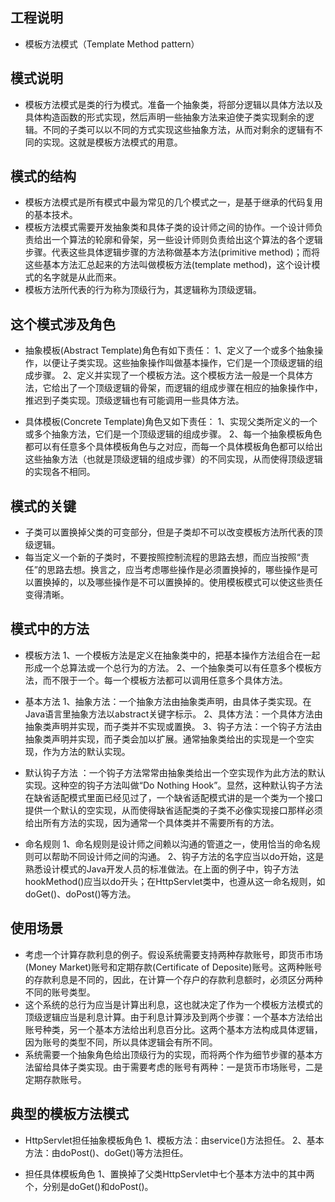 
## 工程说明

* 模板方法模式（Template Method pattern）

## 模式说明

* 模板方法模式是类的行为模式。准备一个抽象类，将部分逻辑以具体方法以及具体构造函数的形式实现，然后声明一些抽象方法来迫使子类实现剩余的逻辑。不同的子类可以以不同的方式实现这些抽象方法，从而对剩余的逻辑有不同的实现。这就是模板方法模式的用意。

## 模式的结构

* 模板方法模式是所有模式中最为常见的几个模式之一，是基于继承的代码复用的基本技术。
* 模板方法模式需要开发抽象类和具体子类的设计师之间的协作。一个设计师负责给出一个算法的轮廓和骨架，另一些设计师则负责给出这个算法的各个逻辑步骤。代表这些具体逻辑步骤的方法称做基本方法(primitive method)；而将这些基本方法汇总起来的方法叫做模板方法(template method)，这个设计模式的名字就是从此而来。
* 模板方法所代表的行为称为顶级行为，其逻辑称为顶级逻辑。

## 这个模式涉及角色

* 抽象模板(Abstract Template)角色有如下责任：
    1、定义了一个或多个抽象操作，以便让子类实现。这些抽象操作叫做基本操作，它们是一个顶级逻辑的组成步骤。
    2、定义并实现了一个模板方法。这个模板方法一般是一个具体方法，它给出了一个顶级逻辑的骨架，而逻辑的组成步骤在相应的抽象操作中，推迟到子类实现。顶级逻辑也有可能调用一些具体方法。
   
* 具体模板(Concrete Template)角色又如下责任：
    1、实现父类所定义的一个或多个抽象方法，它们是一个顶级逻辑的组成步骤。
    2、每一个抽象模板角色都可以有任意多个具体模板角色与之对应，而每一个具体模板角色都可以给出这些抽象方法（也就是顶级逻辑的组成步骤）的不同实现，从而使得顶级逻辑的实现各不相同。


## 模式的关键

* 子类可以置换掉父类的可变部分，但是子类却不可以改变模板方法所代表的顶级逻辑。
* 每当定义一个新的子类时，不要按照控制流程的思路去想，而应当按照“责任”的思路去想。换言之，应当考虑哪些操作是必须置换掉的，哪些操作是可以置换掉的，以及哪些操作是不可以置换掉的。使用模板模式可以使这些责任变得清晰。

## 模式中的方法

* 模板方法
    1、一个模板方法是定义在抽象类中的，把基本操作方法组合在一起形成一个总算法或一个总行为的方法。
    2、一个抽象类可以有任意多个模板方法，而不限于一个。每一个模板方法都可以调用任意多个具体方法。
    
* 基本方法
    1、抽象方法：一个抽象方法由抽象类声明，由具体子类实现。在Java语言里抽象方法以abstract关键字标示。
    2、具体方法：一个具体方法由抽象类声明并实现，而子类并不实现或置换。
    3、钩子方法：一个钩子方法由抽象类声明并实现，而子类会加以扩展。通常抽象类给出的实现是一个空实现，作为方法的默认实现。
    
* 默认钩子方法 ：一个钩子方法常常由抽象类给出一个空实现作为此方法的默认实现。这种空的钩子方法叫做“Do Nothing Hook”。显然，这种默认钩子方法在缺省适配模式里面已经见过了，一个缺省适配模式讲的是一个类为一个接口提供一个默认的空实现，从而使得缺省适配类的子类不必像实现接口那样必须给出所有方法的实现，因为通常一个具体类并不需要所有的方法。

* 命名规则
    1、命名规则是设计师之间赖以沟通的管道之一，使用恰当的命名规则可以帮助不同设计师之间的沟通。
    2、钩子方法的名字应当以do开始，这是熟悉设计模式的Java开发人员的标准做法。在上面的例子中，钩子方法hookMethod()应当以do开头；在HttpServlet类中，也遵从这一命名规则，如doGet()、doPost()等方法。

## 使用场景

* 考虑一个计算存款利息的例子。假设系统需要支持两种存款账号，即货币市场(Money Market)账号和定期存款(Certificate of Deposite)账号。这两种账号的存款利息是不同的，因此，在计算一个存户的存款利息额时，必须区分两种不同的账号类型。
* 这个系统的总行为应当是计算出利息，这也就决定了作为一个模板方法模式的顶级逻辑应当是利息计算。由于利息计算涉及到两个步骤：一个基本方法给出账号种类，另一个基本方法给出利息百分比。这两个基本方法构成具体逻辑，因为账号的类型不同，所以具体逻辑会有所不同。
* 系统需要一个抽象角色给出顶级行为的实现，而将两个作为细节步骤的基本方法留给具体子类实现。由于需要考虑的账号有两种：一是货币市场账号，二是定期存款账号。

## 典型的模板方法模式

* HttpServlet担任抽象模板角色
    1、模板方法：由service()方法担任。
    2、基本方法：由doPost()、doGet()等方法担任。
    
* 担任具体模板角色
    1、置换掉了父类HttpServlet中七个基本方法中的其中两个，分别是doGet()和doPost()。



